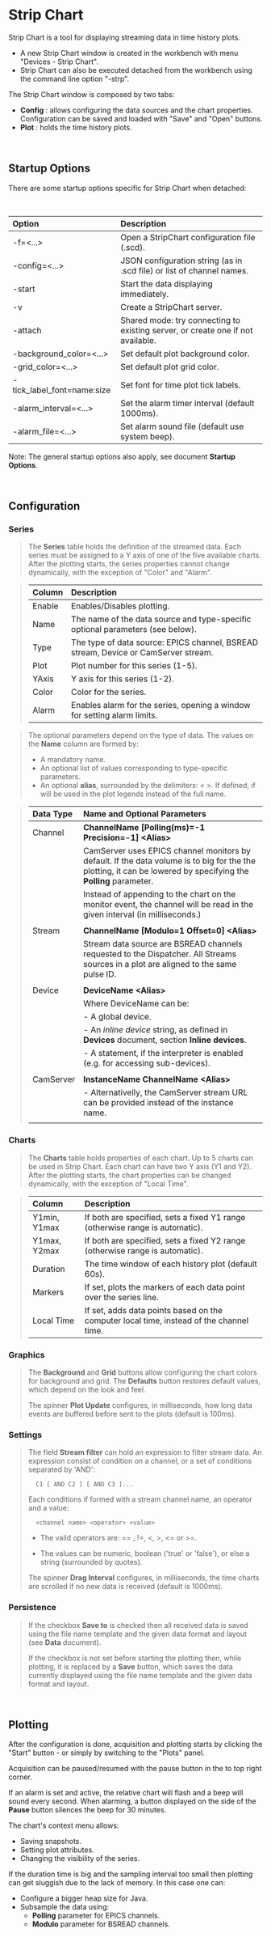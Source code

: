 # Strip Chart

Strip Chart is a tool for displaying streaming data in time history plots.
- A new Strip Chart window is created in the workbench with menu "Devices - Strip Chart".
- Strip Chart can also be executed detached from the workbench using the command line option "-strp".

The Strip Chart window is composed by two tabs: 
- __Config__ :  allows configuring the data sources and the chart properties. Configuration can be saved and loaded with "Save" and "Open" buttons.
- __Plot__ :  holds the time history plots.

<br/>

## Startup Options

There are some startup options specific for Strip Chart when detached:

<br/>

| Option                    | Description |
| :------------------------ | :---------- |
| -f=<...>                  | Open a StripChart configuration file (.scd).|
| -config=<...>             | JSON configuration string (as in .scd file) or list of channel names.|
| -start                    | Start the data displaying immediately.|
| -v                        | Create a StripChart server.|
| -attach                   | Shared mode: try connecting to existing server, or create one if not available.|
| -background_color=<...>   | Set default plot background color.|
| -grid_color=<...>         | Set default plot grid color.|
| -tick_label_font=name:size| Set font for time plot tick labels.|
| -alarm_interval=<...>     | Set the alarm timer interval (default 1000ms).|
| -alarm_file=<...>         | Set alarm sound file (default use system beep).|


Note: The general startup options also apply, see document __Startup Options__.


<br/>

## Configuration


### Series

>The __Series__ table holds the definition of the streamed data. 
>Each series must be assigned to a Y axis of one of the five available charts.
>After the plotting starts, the series properties cannot change dynamically, with the exception of "Color" and "Alarm".


>| Column       | Description |
>| :------------| :---------- |
>| Enable       | Enables/Disables plotting.|
>| Name         | The name of the data source and type-specific optional parameters (see below).|
>| Type         | The type of data source: EPICS channel, BSREAD stream, Device or CamServer stream.|
>| Plot         | Plot number for this series (1-5).|
>| YAxis        | Y axis for this series (1-2).|
>| Color        | Color for the series.|
>| Alarm        | Enables alarm for the series, opening a window for setting alarm limits.|


>The optional parameters depend on the type of data. The values on the __Name__ column are formed by:
>- A mandatory name.
>- An optional list of values corresponding to type-specific parameters.
>- An optional __alias__, surrounded by the delimiters: \< \>. If defined, if will be used in the plot legends instead of the full name.


>| Data Type               | Name and Optional Parameters |
>| :-----------------------| :---------- |
>| Channel                 | __ChannelName [Polling(ms)=-1 Precision=-1] \<Alias\>__|
>|                         |     CamServer uses EPICS channel monitors by default. If the data volume is to big for the the plotting, it can be lowered by specifying the __Polling__ parameter.|
>|                         |     Instead of appending to the chart on the monitor event, the channel will be read in the given interval (in milliseconds.)|
>|                         |     |
>| Stream                  | __ChannelName [Modulo=1 Offset=0] \<Alias\>__|
>|                         |     Stream data source are BSREAD channels requested to the Dispatcher. All Streams sources in a plot are aligned to the same pulse ID. |
>|                         |     |
>| Device                  | __DeviceName \<Alias\>__|
>|                         |     Where DeviceName can be:|
>|                         |     - A global device.|
>|                         |     - An _inline device_ string, as defined in __Devices__ document, section __Inline devices__.|
>|                         |     - A statement, if the interpreter is enabled (e.g. for accessing sub-devices).|
>|                         |     |
>| CamServer               | __InstanceName ChannelName \<Alias\>__|
>|                         |     - Alternativelly, the CamServer stream URL can be provided instead of the instance name.|
>|                         |     |


### Charts

>The __Charts__ table holds properties of each chart. Up to 5 charts can be used in Strip Chart.
>Each chart can have two Y axis (Y1 and Y2).
>After the plotting starts, the chart properties can be changed dynamically, with the exception of "Local Time".


>| Column       | Description |
>| :------------| :---------- |
>| Y1min, Y1max | If both are specified, sets a fixed Y1 range (otherwise range is automatic).|
>| Y1max, Y2max | If both are specified, sets a fixed Y2 range (otherwise range is automatic).|
>| Duration     | The time window of each history plot (default 60s).|
>| Markers      | If set, plots the markers of each data point over the series line.|
>| Local Time   | If set, adds data points based on the computer local time, instead of the channel time.|



### Graphics

>The __Background__ and __Grid__ buttons allow configuring the chart colors for background and grid. 
>The __Defaults__ button restores default values, which depend on the look and feel.
>
>The spinner __Plot Update__ configures, in milliseconds, how long data events are buffered before sent to the plots (default is 100ms).


### Settings 

> The field __Stream filter__ can hold an expression to filter stream data. An expression consist of condition on a channel, or a set of conditions separated by 'AND':
>
>  ```
>    C1 [ AND C2 ] [ AND C3 ]...
>  ```
>
> Each conditions if formed with a stream channel name, an operator and a value:
>
>  ```
>    <channel name> <operator> <value>
>  ```
>
> - The valid operators are: == , !=, <, >, <= or >=.
>
> - The values can be numeric, boolean ('true' or 'false'), or else a string (surrounded by quotes).
>
> The spinner __Drag Interval__ configures, in milliseconds, the time charts are scrolled if no new data is received (default is 1000ms).



### Persistence

>If the checkbox __Save to__ is checked then all received data is saved using the file name template and the given data format and layout (see __Data__ document).
>
>If the checkbox is not set before starting the plotting then, while plotting, it is replaced by a __Save__ button, 
>which saves the data currently displayed using the file name template and the given data format and layout.


<br/>

## Plotting

After the configuration is done, acquisition and plotting starts by clicking the "Start" button - or simply by switching to the "Plots" panel.

Acquisition can be paused/resumed with the pause button in the to top right corner.

If an alarm is set and active, the relative chart will flash and a beep will sound every second.
  When alarming, a button displayed on the side of the __Pause__ button silences the beep for 30 minutes.

The chart's context menu allows:
- Saving snapshots.
- Setting plot attributes.
- Changing the visibility of the series.


If the duration time is big and the sampling interval too small then plotting can get sluggish due to the lack of memory. 
In this case one can:
- Configure a bigger heap size for Java.
- Subsample the data using:
    - __Polling__ parameter for EPICS channels.
    - __Modulo__ parameter for BSREAD channels.